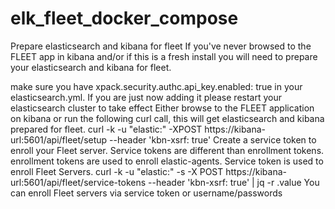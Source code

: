# elk_fleet_docker_compose
Prepare elasticsearch and kibana for fleet
If you've never browsed to the FLEET app in kibana and/or if this is a fresh install you will need to prepare your elasticsearch and kibana for fleet.

make sure you have xpack.security.authc.api_key.enabled: true in your elasticsearch.yml. If you are just now adding it please restart your elasticsearch cluster to take effect
Either browse to the FLEET application on kibana or run the following curl call, this will get elasticsearch and kibana prepared for fleet.
curl -k -u "elastic:<password>" -XPOST https://kibana-url:5601/api/fleet/setup --header 'kbn-xsrf: true'
Create a service token to enroll your Fleet server. Service tokens are different than enrollment tokens. enrollment tokens are used to enroll elastic-agents. Service token is used to enroll Fleet Servers.
curl -k -u "elastic:<password>" -s -X POST https://kibana-url:5601/api/fleet/service-tokens --header 'kbn-xsrf: true' | jq -r .value
You can enroll Fleet servers via service token or username/passwords
